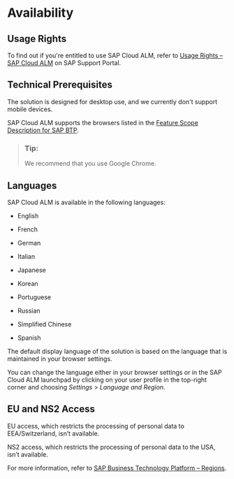 <!-- loio288d15a4d76547f594a844ba9f5a1b0a -->

# Availability



<a name="loio288d15a4d76547f594a844ba9f5a1b0a__section_knx_t4v_kzb"/>

## Usage Rights

To find out if you're entitled to use SAP Cloud ALM, refer to [Usage Rights – SAP Cloud ALM](https://support.sap.com/en/alm/usage-rights.html) on SAP Support Portal.



<a name="loio288d15a4d76547f594a844ba9f5a1b0a__section_mvs_grl_kkb"/>

## Technical Prerequisites

The solution is designed for desktop use, and we currently don't support mobile devices.

SAP Cloud ALM supports the browsers listed in the [Feature Scope Description for SAP BTP](https://help.sap.com/doc/5e8107bf49684962b897217040398007/Cloud/en-US/SAP_Cloud_Platform_FSD.pdf).

> ### Tip:  
> We recommend that you use Google Chrome.



<a name="loio288d15a4d76547f594a844ba9f5a1b0a__section_lr4_rhl_r4b"/>

## Languages

SAP Cloud ALM is available in the following languages:

-   English

-   French

-   German

-   Italian

-   Japanese

-   Korean

-   Portuguese

-   Russian

-   Simplified Chinese

-   Spanish


The default display language of the solution is based on the language that is maintained in your browser settings.

You can change the language either in your browser settings or in the SAP Cloud ALM launchpad by clicking on your user profile in the top-right corner and choosing *Settings* \> *Language and Region*.



<a name="loio288d15a4d76547f594a844ba9f5a1b0a__section_jws_3jm_xyb"/>

## EU and NS2 Access

EU access, which restricts the processing of personal data to EEA/Switzerland, isn’t available.

NS2 access, which restricts the processing of personal data to the USA, isn’t available.

For more information, refer to [SAP Business Technology Platform – Regions](https://help.sap.com/docs/btp/sap-business-technology-platform/regions?version=Cloud#eu-access).


